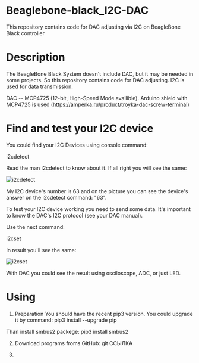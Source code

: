 # Beaglebone-black_I2C-DAC
This repository contains code for DAC adjusting via I2C on BeagleBone Black controller

# Description
The BeagleBone Black System doesn't include DAC, but it may be needed in some projects. So this repository contains code for DAC adjusting. I2C is used for data transmission.

DAC -- MCP4725 (12-bit, High-Speed Mode availible). Arduino shield with MCP4725 is used (https://amperka.ru/product/troyka-dac-screw-terminal)

# Find and test your I2C device
You could find your I2C Devices using console command:

i2cdetect

Read the man i2cdetect to know about it.
If all right you will see the same:

![i2cdetect](https://github.com/dmt0768/Beaglebone-black_I2C-DAC/blob/editing/images/2020-04-20_11-03-17.png)

My I2C device's number is 63 and on the picture you can see the device's answer on the i2cdetect command: "63".

To test your I2C device working you need to send some data. It's important to know the DAC's I2C protocol (see your DAC manual).

Use the next command:

i2cset

In result you'll see the same:

![i2cset](https://github.com/dmt0768/Beaglebone-black_I2C-DAC/blob/editing/images/2020-04-20_11-52-39.png)

With DAC you could see the result using osciloscope, ADC, or just LED.

# Using
1) Preparation
You should have the recent pip3 version. You could upgrade it by command:
pip3 install --upgrade pip

Than install smbus2 packege:
pip3 install smbus2

2) Download programs froms GitHub:
git ССЫЛКА

3) 
